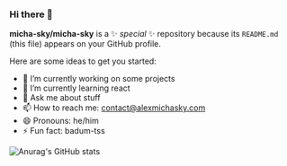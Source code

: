 ### Hi there 👋

**micha-sky/micha-sky** is a ✨ _special_ ✨ repository because its `README.md` (this file) appears on your GitHub profile.

Here are some ideas to get you started:

- 🔭 I’m currently working on some projects
- 🌱 I’m currently learning react
- 💬 Ask me about stuff
- 📫 How to reach me: contact@alexmichasky.com
- 😄 Pronouns: he/him
- ⚡ Fun fact: badum-tss

![Anurag's GitHub stats](https://github-readme-stats.vercel.app/api?username=micha-sky&show_icons=true&theme=synthwave&count_private=true)



